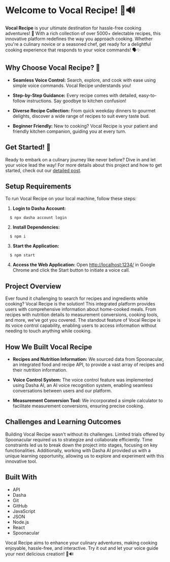 # Welcome to Vocal Recipe! 🍳🔊

**Vocal Recipe** is your ultimate destination for hassle-free cooking adventures! 🎉 With a rich collection of over 5000+ delectable recipes, this innovative platform redefines the way you approach cooking. Whether you're a culinary novice or a seasoned chef, get ready for a delightful cooking experience that responds to your voice commands! 🗣️✨

## Why Choose Vocal Recipe? 🌟

- **Seamless Voice Control:** Search, explore, and cook with ease using simple voice commands. Vocal Recipe understands you!
  
- **Step-by-Step Guidance:** Every recipe comes with detailed, easy-to-follow instructions. Say goodbye to kitchen confusion!

- **Diverse Recipe Collection:** From quick weekday dinners to gourmet delights, discover a wide range of recipes to suit every taste bud.

- **Beginner Friendly:** New to cooking? Vocal Recipe is your patient and friendly kitchen companion, guiding you at every turn.

## Get Started! 🚀

Ready to embark on a culinary journey like never before? Dive in and let your voice lead the way! For more details about this project and how to get started, check out our [detailed post](#link-to-your-detailed-post).


## Setup Requirements

To run Vocal Recipe on your local machine, follow these steps:

1. **Login to Dasha Account:** 
```
  $ npx dasha account login
```

2. **Install Dependencies:** 
```
  $ npm i
```


3. **Start the Application:** 
```
  $ npm start
```

4. **Access the Web Application:**
Open [http://localhost:1234/](http://localhost:1234/) in Google Chrome and click the Start button to initiate a voice call.

## Project Overview

Ever found it challenging to search for recipes and ingredients while cooking? Vocal Recipe is the solution! This integrated platform provides users with comprehensive information about home-cooked meals. From recipes with nutrition details to measurement conversions, cooking tools, and more, we've got you covered. The standout feature of Vocal Recipe is its voice control capability, enabling users to access information without needing to touch anything while cooking.

## How We Built Vocal Recipe

- **Recipes and Nutrition Information:** We sourced data from Spoonacular, an integrated food and recipe API, to provide a vast array of recipes and their nutrition information.

- **Voice Control System:** The voice control feature was implemented using Dasha AI, an AI voice recognition system, enabling seamless conversations between users and our platform.

- **Measurement Conversion Tool:** We incorporated a simple calculator to facilitate measurement conversions, ensuring precise cooking.

## Challenges and Learning Outcomes

Building Vocal Recipe wasn't without its challenges. Limited trials offered by Spoonacular required us to strategize and collaborate efficiently. Time constraints led us to break down the project into stages, focusing on key functionalities. Additionally, working with Dasha AI provided us with a unique learning opportunity, allowing us to explore and experiment with this innovative tool.

## Built With

- API
- Dasha
- Git
- GitHub
- JavaScript
- JSON
- Node.js
- React
- Spoonacular

Vocal Recipe aims to enhance your culinary adventures, making cooking enjoyable, hassle-free, and interactive. Try it out and let your voice guide your next delicious creation! 🍳🔊


